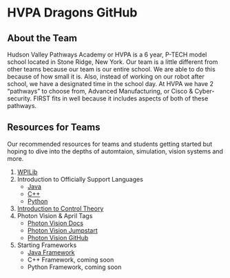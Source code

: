 # HVPA Dragons GitHub

## About the Team
Hudson Valley Pathways Academy or HVPA is a 6 year, P-TECH model school located in Stone Ridge, New York. Our team is a 
little different from other teams because our team is our entire school. We are able to do this because of how small it 
is. Also, instead of working on our robot after school, we have a designated time in the school day. At HVPA we have 2 
“pathways” to choose from, Advanced Manufacturing, or Cisco & Cyber-security. FIRST fits in well because it includes 
aspects of both of these pathways.

## Resources for Teams
Our recommended resources for teams and students getting started but hoping to dive into the depths of automtaion, 
simulation, vision systems and more.

1. [WPILib](https://docs.wpilib.org/en/stable/index.html)
2. Introduction to Officially Support Languages
   - [Java](https://www.youtube.com/watch?v=A74TOX803D0&t)
   - [C++](https://www.youtube.com/watch?v=vLnPwxZdW4Y)
   - [Python](https://www.youtube.com/watch?v=eWRfhZUzrAc)
3. [Introduction to Control Theory](https://controls-in-frc.link/)
4. Photon Vision & April Tags
   - [Photon Vision Docs](https://docs.photonvision.org/en/latest/)
   - [Photon Vision Jumpstart](https://www.youtube.com/watch?v=TG9KAa2EGzQ)
   - [Photon Vision GitHub](https://github.com/PhotonVision/photonvision)
5. Starting Frameworks
   - [Java Framework](https://github.com/NE-Robotics/Java-Framework)
   - C++ Framework, coming soon
   - Python Framework, coming soon